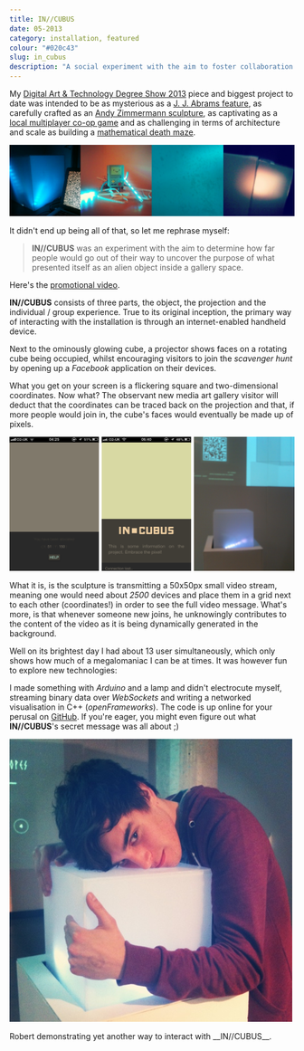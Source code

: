 ```yaml
---
title: IN//CUBUS
date: 05-2013
category: installation, featured
colour: "#020c43"
slug: in_cubus
description: "A social experiment with the aim to foster collaboration between strangers in a physical space."
---
```


My [Digital Art & Technology Degree Show 2013](http://2013.digitalartandtechnology.co.uk/) piece and biggest project to date was intended to be as mysterious as a [J. J. Abrams feature](http://www.ted.com/talks/j_j_abrams_mystery_box.html), as carefully crafted as an [Andy Zimmermann sculpture](http://andyzimmermann.com), as captivating as a [local multiplayer co-op game](http://zelda.com/fourswordsanniversary/) and as challenging in terms of architecture and scale as building a [mathematical death maze](http://www.imdb.com/title/tt0123755/).

![Development Impressions](development.jpg)

It didn't end up being all of that, so let me rephrase myself: 
        
> __IN//CUBUS__ was an experiment with the aim to determine how far people would go out of their way to uncover the purpose of what presented itself as an alien object inside a gallery space.

Here's the [promotional video](http://www.youtube.com/embed/7iwos1oSYpQ).

__IN//CUBUS__ consists of three parts, the object, the projection and the individual / group experience. True to its original inception, the primary way of interacting with the installation is through an internet-enabled handheld device. 

Next to the ominously glowing cube, a projector shows faces on a rotating cube being occupied, whilst encouraging visitors to join the _scavenger hunt_ by opening up a _Facebook_ application on their devices. 

What you get on your screen is a flickering square and two-dimensional coordinates. Now what? The observant new media art gallery visitor will deduct that the coordinates can be traced back on the projection and that, if more people would join in, the cube's faces would eventually be made up of pixels.

![End result](production.png)

What it is, is the sculpture is transmitting a 50x50px small video stream, meaning one would need about _2500_ devices and place them in a grid next to each other (coordinates!) in order to see the full video message. What's more, is that whenever someone new joins, he unknowingly contributes to the content of the video as it is being dynamically generated in the background.

Well on its brightest day I had about 13 user simultaneously, which only shows how much of a megalomaniac I can be at times. It was however fun to explore new technologies: 

I made something with _Arduino_ and a lamp and didn't electrocute myself, streaming binary data over _WebSockets_ and writing a networked visualisation in C++ (_openFrameworks_). The code is up online for your perusal on [GitHub](https://github.com/bloomingbridges/IN_CUBUS). If you're eager, you might even figure out what __IN//CUBUS__'s secret message was all about ;)

![IN//CUBUS Love](cubehug.jpg)

<p class="caption">Robert demonstrating yet another way to interact with __IN//CUBUS__.</p>